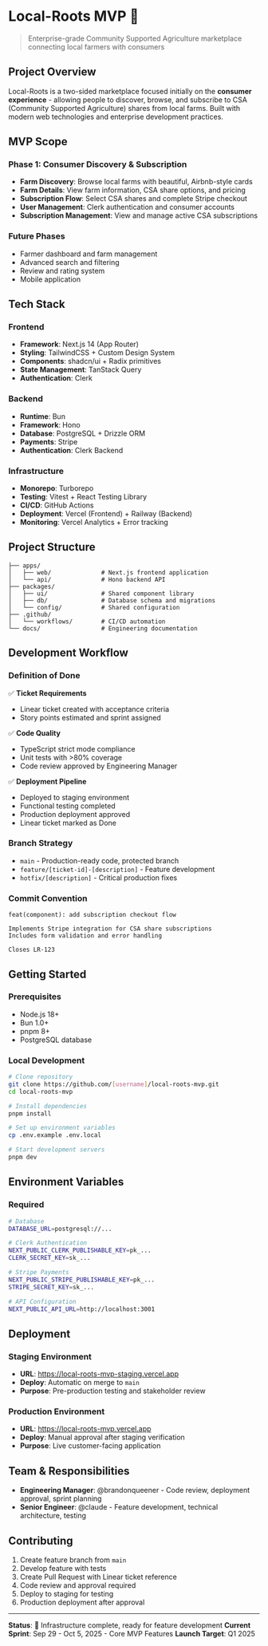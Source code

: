 # Local-Roots MVP 🌱

> Enterprise-grade Community Supported Agriculture marketplace connecting local farmers with consumers

## Project Overview

Local-Roots is a two-sided marketplace focused initially on the **consumer experience** - allowing people to discover, browse, and subscribe to CSA (Community Supported Agriculture) shares from local farms. Built with modern web technologies and enterprise development practices.

## MVP Scope

### Phase 1: Consumer Discovery & Subscription
- **Farm Discovery**: Browse local farms with beautiful, Airbnb-style cards
- **Farm Details**: View farm information, CSA share options, and pricing
- **Subscription Flow**: Select CSA shares and complete Stripe checkout
- **User Management**: Clerk authentication and consumer accounts
- **Subscription Management**: View and manage active CSA subscriptions

### Future Phases
- Farmer dashboard and farm management
- Advanced search and filtering
- Review and rating system
- Mobile application

## Tech Stack

### Frontend
- **Framework**: Next.js 14 (App Router)
- **Styling**: TailwindCSS + Custom Design System
- **Components**: shadcn/ui + Radix primitives
- **State Management**: TanStack Query
- **Authentication**: Clerk

### Backend
- **Runtime**: Bun
- **Framework**: Hono
- **Database**: PostgreSQL + Drizzle ORM
- **Payments**: Stripe
- **Authentication**: Clerk Backend

### Infrastructure
- **Monorepo**: Turborepo
- **Testing**: Vitest + React Testing Library
- **CI/CD**: GitHub Actions
- **Deployment**: Vercel (Frontend) + Railway (Backend)
- **Monitoring**: Vercel Analytics + Error tracking

## Project Structure

```
├── apps/
│   ├── web/              # Next.js frontend application
│   └── api/              # Hono backend API
├── packages/
│   ├── ui/               # Shared component library
│   ├── db/               # Database schema and migrations
│   └── config/           # Shared configuration
├── .github/
│   └── workflows/        # CI/CD automation
└── docs/                 # Engineering documentation
```

## Development Workflow

### Definition of Done
✅ **Ticket Requirements**
- Linear ticket created with acceptance criteria
- Story points estimated and sprint assigned

✅ **Code Quality**
- TypeScript strict mode compliance
- Unit tests with >80% coverage
- Code review approved by Engineering Manager

✅ **Deployment Pipeline**
- Deployed to staging environment
- Functional testing completed
- Production deployment approved
- Linear ticket marked as Done

### Branch Strategy
- `main` - Production-ready code, protected branch
- `feature/[ticket-id]-[description]` - Feature development
- `hotfix/[description]` - Critical production fixes

### Commit Convention
```
feat(component): add subscription checkout flow

Implements Stripe integration for CSA share subscriptions
Includes form validation and error handling

Closes LR-123
```

## Getting Started

### Prerequisites
- Node.js 18+
- Bun 1.0+
- pnpm 8+
- PostgreSQL database

### Local Development
```bash
# Clone repository
git clone https://github.com/[username]/local-roots-mvp.git
cd local-roots-mvp

# Install dependencies
pnpm install

# Set up environment variables
cp .env.example .env.local

# Start development servers
pnpm dev
```

## Environment Variables

### Required
```bash
# Database
DATABASE_URL=postgresql://...

# Clerk Authentication  
NEXT_PUBLIC_CLERK_PUBLISHABLE_KEY=pk_...
CLERK_SECRET_KEY=sk_...

# Stripe Payments
NEXT_PUBLIC_STRIPE_PUBLISHABLE_KEY=pk_...
STRIPE_SECRET_KEY=sk_...

# API Configuration
NEXT_PUBLIC_API_URL=http://localhost:3001
```

## Deployment

### Staging Environment
- **URL**: https://local-roots-mvp-staging.vercel.app
- **Deploy**: Automatic on merge to `main`
- **Purpose**: Pre-production testing and stakeholder review

### Production Environment  
- **URL**: https://local-roots-mvp.vercel.app
- **Deploy**: Manual approval after staging verification
- **Purpose**: Live customer-facing application

## Team & Responsibilities

- **Engineering Manager**: @brandonqueener - Code review, deployment approval, sprint planning
- **Senior Engineer**: @claude - Feature development, technical architecture, testing

## Contributing

1. Create feature branch from `main`
2. Develop feature with tests
3. Create Pull Request with Linear ticket reference
4. Code review and approval required
5. Deploy to staging for testing
6. Production deployment after approval

---

**Status**: 🚧 Infrastructure complete, ready for feature development
**Current Sprint**: Sep 29 - Oct 5, 2025 - Core MVP Features
**Launch Target**: Q1 2025